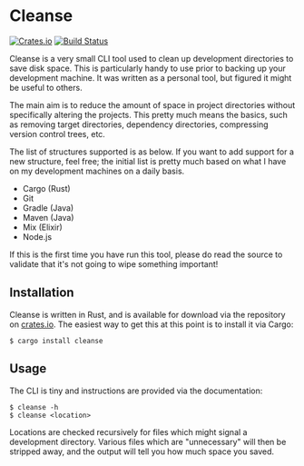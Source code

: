 # Cleanse
[![Crates.io](https://img.shields.io/crates/v/cleanse.svg)](https://crates.io/crates/cleanse)
[![Build Status](https://img.shields.io/travis/whitfin/cleanse.svg)](https://travis-ci.org/whitfin/cleanse)

Cleanse is a very small CLI tool used to clean up development directories to
save disk space. This is particularly handy to use prior to backing up your
development machine. It was written as a personal tool, but figured it might
be useful to others.

The main aim is to reduce the amount of space in project directories without
specifically altering the projects. This pretty much means the basics, such
as removing target directories, dependency directories, compressing version
control trees, etc.

The list of structures supported is as below. If you want to add support for
a new structure, feel free; the initial list is pretty much based on what I
have on my development machines on a daily basis.

* Cargo (Rust)
* Git
* Gradle (Java)
* Maven (Java)
* Mix (Elixir)
* Node.js

If this is the first time you have run this tool, please do read the source
to validate that it's not going to wipe something important!

## Installation

Cleanse is written in Rust, and is available for download via the repository
on [crates.io](https://crates.io/crates/cleanse). The easiest way to get this
at this point is to install it via Cargo:

```shell
$ cargo install cleanse
```

## Usage

The CLI is tiny and instructions are provided via the documentation:

```shell
$ cleanse -h
$ cleanse <location>
```

Locations are checked recursively for files which might signal a development
directory. Various files which are "unnecessary" will then be stripped away,
and the output will tell you how much space you saved.

